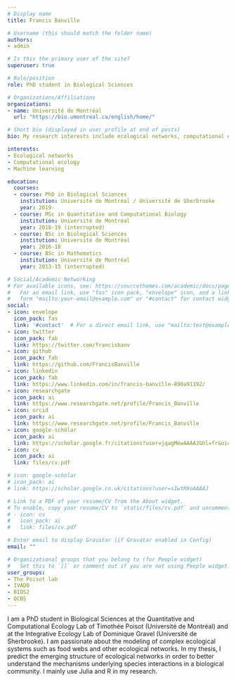 ```yaml
---
# Display name
title: Francis Banville

# Username (this should match the folder name)
authors:
- admin

# Is this the primary user of the site?
superuser: true

# Role/position
role: PhD student in Biological Sciences

# Organizations/Affiliations
organizations:
- name: Université de Montréal
  url: "https://bio.umontreal.ca/english/home/"

# Short bio (displayed in user profile at end of posts)
bio: My research interests include ecological networks, computational ecology, and machine learning

interests:
- Ecological networks
- Computational ecology
- Machine learning

education:
  courses:
  - course: PhD in Biological Sciences
    institution: Université de Montréal / Université de Sherbrooke
    year: 2019-
  - course: MSc in Quantitative and Computational Biology
    institution: Université de Montréal
    year: 2018-19 (interrupted)
  - course: BSc in Biological Sciences
    institution: Université de Montréal
    year: 2016-18
  - course: BSc in Mathematics
    institution: Université de Montréal
    year: 2013-15 (interrupted)

# Social/Academic Networking
# For available icons, see: https://sourcethemes.com/academic/docs/page-builder/#icons
#   For an email link, use "fas" icon pack, "envelope" icon, and a link in the
#   form "mailto:your-email@example.com" or "#contact" for contact widget.
social:
- icon: envelope
  icon_pack: fas
  link: '#contact'  # For a direct email link, use "mailto:test@example.org".
- icon: twitter
  icon_pack: fab
  link: https://twitter.com/francisbanv
- icon: github
  icon_pack: fab
  link: https://github.com/FrancisBanville
- icon: linkedin
  icon_pack: fab
  link: https://www.linkedin.com/in/francis-banville-890a91192/
- icon: researchgate
  icon_pack: ai
  link: https://www.researchgate.net/profile/Francis_Banville
- icon: orcid
  icon_pack: ai
  link: https://www.researchgate.net/profile/Francis_Banville
- icon: google-scholar
  icon_pack: ai
  link: https://scholar.google.fr/citations?user=jqagMewAAAAJ&hl=fr&oi=ao
- icon: cv
  icon_pack: ai
  link: files/cv.pdf

# icon: google-scholar
# icon_pack: ai
# link: https://scholar.google.co.uk/citations?user=sIwtMXoAAAAJ

# Link to a PDF of your resume/CV from the About widget.
# To enable, copy your resume/CV to `static/files/cv.pdf` and uncomment the lines below.
# - icon: cv
#   icon_pack: ai
#   link: files/cv.pdf

# Enter email to display Gravatar (if Gravatar enabled in Config)
email: ""

# Organizational groups that you belong to (for People widget)
#   Set this to `[]` or comment out if you are not using People widget.
user_groups:
- The Poisot lab
- IVADO
- BIOS2
- QCBS
---
```


I am a PhD student in Biological Sciences at the Quantitative and Computational Ecology Lab of Timothée Poisot (Université de Montréal) and at the Integrative Ecology Lab of Dominique Gravel (Université de Sherbrooke). I am passionate about the modeling of complex ecological systems such as food webs and other ecological networks. In my thesis, I predict the emerging structure of ecological networks in order to better understand the mechanisms underlying species interactions in a biological community. I mainly use Julia and R in my research.

